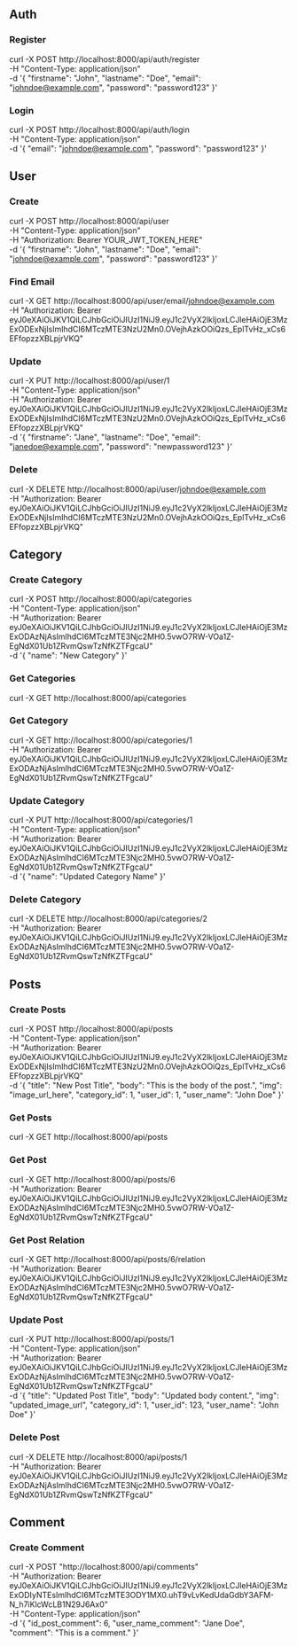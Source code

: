 ## Auth
### Register

curl -X POST http://localhost:8000/api/auth/register \
  -H "Content-Type: application/json" \
  -d '{
    "firstname": "John",
    "lastname": "Doe",
    "email": "johndoe@example.com",
    "password": "password123"
}'

### Login
curl -X POST http://localhost:8000/api/auth/login \
  -H "Content-Type: application/json" \
  -d '{
    "email": "johndoe@example.com",
    "password": "password123"
}'

## User

### Create
curl -X POST http://localhost:8000/api/user \
  -H "Content-Type: application/json" \
  -H "Authorization: Bearer YOUR_JWT_TOKEN_HERE" \
  -d '{
    "firstname": "John",
    "lastname": "Doe",
    "email": "johndoe@example.com",
    "password": "password123"
}'


### Find Email

curl -X GET http://localhost:8000/api/user/email/johndoe@example.com \
  -H "Authorization: Bearer eyJ0eXAiOiJKV1QiLCJhbGciOiJIUzI1NiJ9.eyJ1c2VyX2lkIjoxLCJleHAiOjE3MzExODExNjIsImlhdCI6MTczMTE3NzU2Mn0.OVejhAzkOOiQzs_EplTvHz_xCs6EFfopzzXBLpjrVKQ"



### Update

curl -X PUT http://localhost:8000/api/user/1 \
  -H "Content-Type: application/json" \
  -H "Authorization: Bearer eyJ0eXAiOiJKV1QiLCJhbGciOiJIUzI1NiJ9.eyJ1c2VyX2lkIjoxLCJleHAiOjE3MzExODExNjIsImlhdCI6MTczMTE3NzU2Mn0.OVejhAzkOOiQzs_EplTvHz_xCs6EFfopzzXBLpjrVKQ" \
  -d '{
    "firstname": "Jane",
    "lastname": "Doe",
    "email": "janedoe@example.com",
    "password": "newpassword123"
}'


### Delete
curl -X DELETE http://localhost:8000/api/user/johndoe@example.com \
  -H "Authorization: Bearer eyJ0eXAiOiJKV1QiLCJhbGciOiJIUzI1NiJ9.eyJ1c2VyX2lkIjoxLCJleHAiOjE3MzExODExNjIsImlhdCI6MTczMTE3NzU2Mn0.OVejhAzkOOiQzs_EplTvHz_xCs6EFfopzzXBLpjrVKQ"


## Category


### Create Category

curl -X POST http://localhost:8000/api/categories \
  -H "Content-Type: application/json" \
  -H "Authorization: Bearer eyJ0eXAiOiJKV1QiLCJhbGciOiJIUzI1NiJ9.eyJ1c2VyX2lkIjoxLCJleHAiOjE3MzExODAzNjAsImlhdCI6MTczMTE3Njc2MH0.5vwO7RW-VOa1Z-EgNdX01Ub1ZRvmQswTzNfKZTFgcaU" \
  -d '{
    "name": "New Category"
}'

### Get Categories

curl -X GET http://localhost:8000/api/categories


### Get Category

curl -X GET http://localhost:8000/api/categories/1 \
  -H "Authorization: Bearer eyJ0eXAiOiJKV1QiLCJhbGciOiJIUzI1NiJ9.eyJ1c2VyX2lkIjoxLCJleHAiOjE3MzExODAzNjAsImlhdCI6MTczMTE3Njc2MH0.5vwO7RW-VOa1Z-EgNdX01Ub1ZRvmQswTzNfKZTFgcaU"

### Update Category

curl -X PUT http://localhost:8000/api/categories/1 \
  -H "Content-Type: application/json" \
  -H "Authorization: Bearer eyJ0eXAiOiJKV1QiLCJhbGciOiJIUzI1NiJ9.eyJ1c2VyX2lkIjoxLCJleHAiOjE3MzExODAzNjAsImlhdCI6MTczMTE3Njc2MH0.5vwO7RW-VOa1Z-EgNdX01Ub1ZRvmQswTzNfKZTFgcaU" \
  -d '{
    "name": "Updated Category Name"
}'



### Delete Category

curl -X DELETE http://localhost:8000/api/categories/2 \
  -H "Authorization: Bearer eyJ0eXAiOiJKV1QiLCJhbGciOiJIUzI1NiJ9.eyJ1c2VyX2lkIjoxLCJleHAiOjE3MzExODAzNjAsImlhdCI6MTczMTE3Njc2MH0.5vwO7RW-VOa1Z-EgNdX01Ub1ZRvmQswTzNfKZTFgcaU"


## Posts

### Create Posts

curl -X POST http://localhost:8000/api/posts \
  -H "Content-Type: application/json" \
  -H "Authorization: Bearer eyJ0eXAiOiJKV1QiLCJhbGciOiJIUzI1NiJ9.eyJ1c2VyX2lkIjoxLCJleHAiOjE3MzExODExNjIsImlhdCI6MTczMTE3NzU2Mn0.OVejhAzkOOiQzs_EplTvHz_xCs6EFfopzzXBLpjrVKQ" \
  -d '{
    "title": "New Post Title",
    "body": "This is the body of the post.",
    "img": "image_url_here",
    "category_id": 1,
    "user_id": 1,
    "user_name": "John Doe"
}'

### Get Posts

curl -X GET http://localhost:8000/api/posts



### Get Post

curl -X GET http://localhost:8000/api/posts/6 \
  -H "Authorization: Bearer eyJ0eXAiOiJKV1QiLCJhbGciOiJIUzI1NiJ9.eyJ1c2VyX2lkIjoxLCJleHAiOjE3MzExODAzNjAsImlhdCI6MTczMTE3Njc2MH0.5vwO7RW-VOa1Z-EgNdX01Ub1ZRvmQswTzNfKZTFgcaU"

### Get Post Relation

curl -X GET http://localhost:8000/api/posts/6/relation \
  -H "Authorization: Bearer eyJ0eXAiOiJKV1QiLCJhbGciOiJIUzI1NiJ9.eyJ1c2VyX2lkIjoxLCJleHAiOjE3MzExODAzNjAsImlhdCI6MTczMTE3Njc2MH0.5vwO7RW-VOa1Z-EgNdX01Ub1ZRvmQswTzNfKZTFgcaU"


### Update Post


curl -X PUT http://localhost:8000/api/posts/1 \
  -H "Content-Type: application/json" \
  -H "Authorization: Bearer eyJ0eXAiOiJKV1QiLCJhbGciOiJIUzI1NiJ9.eyJ1c2VyX2lkIjoxLCJleHAiOjE3MzExODAzNjAsImlhdCI6MTczMTE3Njc2MH0.5vwO7RW-VOa1Z-EgNdX01Ub1ZRvmQswTzNfKZTFgcaU" \
  -d '{
    "title": "Updated Post Title",
    "body": "Updated body content.",
    "img": "updated_image_url",
    "category_id": 1,
    "user_id": 123,
    "user_name": "John Doe"
}'



### Delete Post

curl -X DELETE http://localhost:8000/api/posts/1 \
  -H "Authorization: Bearer eyJ0eXAiOiJKV1QiLCJhbGciOiJIUzI1NiJ9.eyJ1c2VyX2lkIjoxLCJleHAiOjE3MzExODAzNjAsImlhdCI6MTczMTE3Njc2MH0.5vwO7RW-VOa1Z-EgNdX01Ub1ZRvmQswTzNfKZTFgcaU"


## Comment

### Create Comment

curl -X POST "http://localhost:8000/api/comments" \
-H "Authorization: Bearer eyJ0eXAiOiJKV1QiLCJhbGciOiJIUzI1NiJ9.eyJ1c2VyX2lkIjoxLCJleHAiOjE3MzExODIyNTEsImlhdCI6MTczMTE3ODY1MX0.uhT9vLvKedUdaGdbY3AFM-N_h7iKlcWcLB1N29J6Ax0" \
-H "Content-Type: application/json" \
-d '{
    "id_post_comment": 6,
    "user_name_comment": "Jane Doe",
    "comment": "This is a comment."
}'
